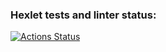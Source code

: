 ### Hexlet tests and linter status:
[![Actions Status](https://github.com/Hfdbkm/php-project-lvl1/workflows/hexlet-check/badge.svg)](https://github.com/Hfdbkm/php-project-lvl1/actions)